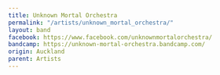 ```yaml
---
title: Unknown Mortal Orchestra
permalink: "/artists/unknown_mortal_orchestra/"
layout: band
facebook: https://www.facebook.com/unknownmortalorchestra/
bandcamp: https://unknown-mortal-orchestra.bandcamp.com/
origin: Auckland
parent: Artists
---
```

